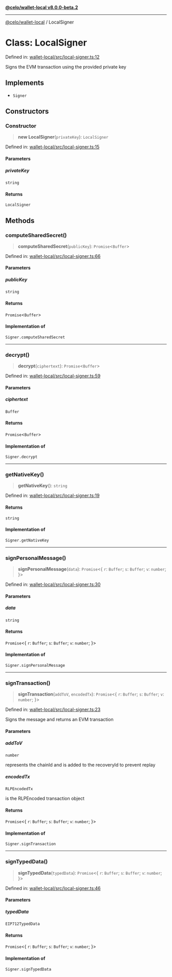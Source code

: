 [**@celo/wallet-local v8.0.0-beta.2**](../README.md)

***

[@celo/wallet-local](../README.md) / LocalSigner

# Class: LocalSigner

Defined in: [wallet-local/src/local-signer.ts:12](https://github.com/celo-org/developer-tooling/blob/master/packages/sdk/wallets/wallet-local/src/local-signer.ts#L12)

Signs the EVM transaction using the provided private key

## Implements

- `Signer`

## Constructors

### Constructor

> **new LocalSigner**(`privateKey`): `LocalSigner`

Defined in: [wallet-local/src/local-signer.ts:15](https://github.com/celo-org/developer-tooling/blob/master/packages/sdk/wallets/wallet-local/src/local-signer.ts#L15)

#### Parameters

##### privateKey

`string`

#### Returns

`LocalSigner`

## Methods

### computeSharedSecret()

> **computeSharedSecret**(`publicKey`): `Promise`\<`Buffer`\>

Defined in: [wallet-local/src/local-signer.ts:66](https://github.com/celo-org/developer-tooling/blob/master/packages/sdk/wallets/wallet-local/src/local-signer.ts#L66)

#### Parameters

##### publicKey

`string`

#### Returns

`Promise`\<`Buffer`\>

#### Implementation of

`Signer.computeSharedSecret`

***

### decrypt()

> **decrypt**(`ciphertext`): `Promise`\<`Buffer`\>

Defined in: [wallet-local/src/local-signer.ts:59](https://github.com/celo-org/developer-tooling/blob/master/packages/sdk/wallets/wallet-local/src/local-signer.ts#L59)

#### Parameters

##### ciphertext

`Buffer`

#### Returns

`Promise`\<`Buffer`\>

#### Implementation of

`Signer.decrypt`

***

### getNativeKey()

> **getNativeKey**(): `string`

Defined in: [wallet-local/src/local-signer.ts:19](https://github.com/celo-org/developer-tooling/blob/master/packages/sdk/wallets/wallet-local/src/local-signer.ts#L19)

#### Returns

`string`

#### Implementation of

`Signer.getNativeKey`

***

### signPersonalMessage()

> **signPersonalMessage**(`data`): `Promise`\<\{ `r`: `Buffer`; `s`: `Buffer`; `v`: `number`; \}\>

Defined in: [wallet-local/src/local-signer.ts:30](https://github.com/celo-org/developer-tooling/blob/master/packages/sdk/wallets/wallet-local/src/local-signer.ts#L30)

#### Parameters

##### data

`string`

#### Returns

`Promise`\<\{ `r`: `Buffer`; `s`: `Buffer`; `v`: `number`; \}\>

#### Implementation of

`Signer.signPersonalMessage`

***

### signTransaction()

> **signTransaction**(`addToV`, `encodedTx`): `Promise`\<\{ `r`: `Buffer`; `s`: `Buffer`; `v`: `number`; \}\>

Defined in: [wallet-local/src/local-signer.ts:23](https://github.com/celo-org/developer-tooling/blob/master/packages/sdk/wallets/wallet-local/src/local-signer.ts#L23)

Signs the message and returns an EVM transaction

#### Parameters

##### addToV

`number`

represents the chainId and is added to the recoveryId to prevent replay

##### encodedTx

`RLPEncodedTx`

is the RLPEncoded transaction object

#### Returns

`Promise`\<\{ `r`: `Buffer`; `s`: `Buffer`; `v`: `number`; \}\>

#### Implementation of

`Signer.signTransaction`

***

### signTypedData()

> **signTypedData**(`typedData`): `Promise`\<\{ `r`: `Buffer`; `s`: `Buffer`; `v`: `number`; \}\>

Defined in: [wallet-local/src/local-signer.ts:46](https://github.com/celo-org/developer-tooling/blob/master/packages/sdk/wallets/wallet-local/src/local-signer.ts#L46)

#### Parameters

##### typedData

`EIP712TypedData`

#### Returns

`Promise`\<\{ `r`: `Buffer`; `s`: `Buffer`; `v`: `number`; \}\>

#### Implementation of

`Signer.signTypedData`
